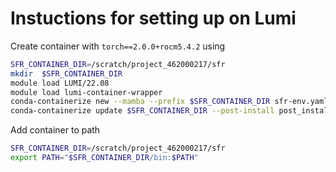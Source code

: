 # Instuctions for setting up on Lumi

Create container with `torch==2.0.0+rocm5.4.2` using
```sh
SFR_CONTAINER_DIR=/scratch/project_462000217/sfr
mkdir  $SFR_CONTAINER_DIR
module load LUMI/22.08
module load lumi-container-wrapper
conda-containerize new --mamba --prefix $SFR_CONTAINER_DIR sfr-env.yaml
conda-containerize update $SFR_CONTAINER_DIR --post-install post_install.txt
```
Add container to path
```sh
SFR_CONTAINER_DIR=/scratch/project_462000217/sfr
export PATH="$SFR_CONTAINER_DIR/bin:$PATH"
```


